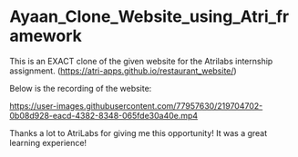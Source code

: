 # Ayaan_Clone_Website_using_Atri_framework

This is an EXACT clone of the given website for the Atrilabs internship assignment. (https://atri-apps.github.io/restaurant_website/)

Below is the recording of the website:

https://user-images.githubusercontent.com/77957630/219704702-0b08d928-eacd-4382-8348-065fde30a40e.mp4

Thanks a lot to AtriLabs for giving me this opportunity! It was a great learning experience!
